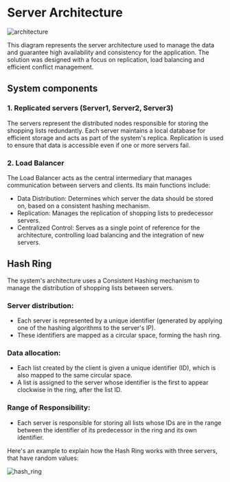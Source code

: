 # Server Architecture

![architecture](https://hackmd.io/_uploads/B1fDGlnf1g.png)

This diagram represents the server architecture used to manage the data and guarantee high availability and consistency for the application. The solution was designed with a focus on replication, load balancing and efficient conflict management.

## System components


### 1. Replicated servers (Server1, Server2, Server3)
The servers represent the distributed nodes responsible for storing the shopping lists redundantly.
Each server maintains a local database for efficient storage and acts as part of the system's replica.
Replication is used to ensure that data is accessible even if one or more servers fail.

### 2. Load Balancer
The Load Balancer acts as the central intermediary that manages communication between servers and clients.
Its main functions include:
- Data Distribution: Determines which server the data should be stored on, based on a consistent hashing mechanism.
- Replication: Manages the replication of shopping lists to predecessor servers.
- Centralized Control: Serves as a single point of reference for the architecture, controlling load balancing and the integration of new servers.

## Hash Ring

The system's architecture uses a Consistent Hashing mechanism to manage the distribution of shopping lists between servers.

### Server distribution:

- Each server is represented by a unique identifier (generated by applying one of the hashing algorithms to the server's IP).
- These identifiers are mapped as a circular space, forming the hash ring.

### Data allocation:

- Each list created by the client is given a unique identifier (ID), which is also mapped to the same circular space.
- A list is assigned to the server whose identifier is the first to appear clockwise in the ring, after the list ID.

### Range of Responsibility:

- Each server is responsible for storing all lists whose IDs are in the range between the identifier of its predecessor in the ring and its own identifier.

Here's an example to explain how the Hash Ring works with three servers, that have random values:

![hash_ring](https://hackmd.io/_uploads/HyStYg2Gkg.png)